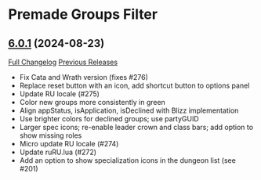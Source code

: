 # Premade Groups Filter

## [6.0.1](https://github.com/0xbs/premade-groups-filter/tree/6.0.1) (2024-08-23)
[Full Changelog](https://github.com/0xbs/premade-groups-filter/compare/5.8.4...6.0.1) [Previous Releases](https://github.com/0xbs/premade-groups-filter/releases)

- Fix Cata and Wrath version (fixes #276)  
- Replace reset button with an icon, add shortcut button to options panel  
- Update RU locale (#275)  
- Color new groups more consistently in green  
- Align appStatus, isApplication, isDeclined with Blizz implementation  
- Use brighter colors for declined groups; use partyGUID  
- Larger spec icons; re-enable leader crown and class bars; add option to show missing roles  
- Micro update RU locale (#274)  
- Update ruRU.lua (#272)  
- Add an option to show specialization icons in the dungeon list (see #201)  
